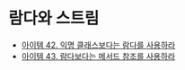 # 람다와 스트림

* [아이템 42. 익명 클래스보다는 람다를 사용하라](https://github.com/yjh2569/books/tree/main/Effective_Java/Ch07/Item42.md)
* [아이템 43. 람다보다는 메서드 참조를 사용하라](https://github.com/yjh2569/books/tree/main/Effective_Java/Ch07/Item43.md)